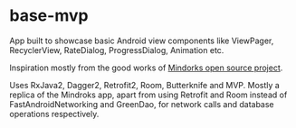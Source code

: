 # base-mvp
App built to showcase basic Android view components like ViewPager, RecyclerView, RateDialog, ProgressDialog, Animation etc.


Inspiration mostly from the good works of [Mindorks open source project](https://github.com/MindorksOpenSource/android-mvp-architecture).

Uses RxJava2, Dagger2, Retrofit2, Room, Butterknife and MVP.
Mostly a replica of the Mindroks app, apart from using Retrofit and Room instead of FastAndroidNetworking and GreenDao, for network calls and database operations respectively.
